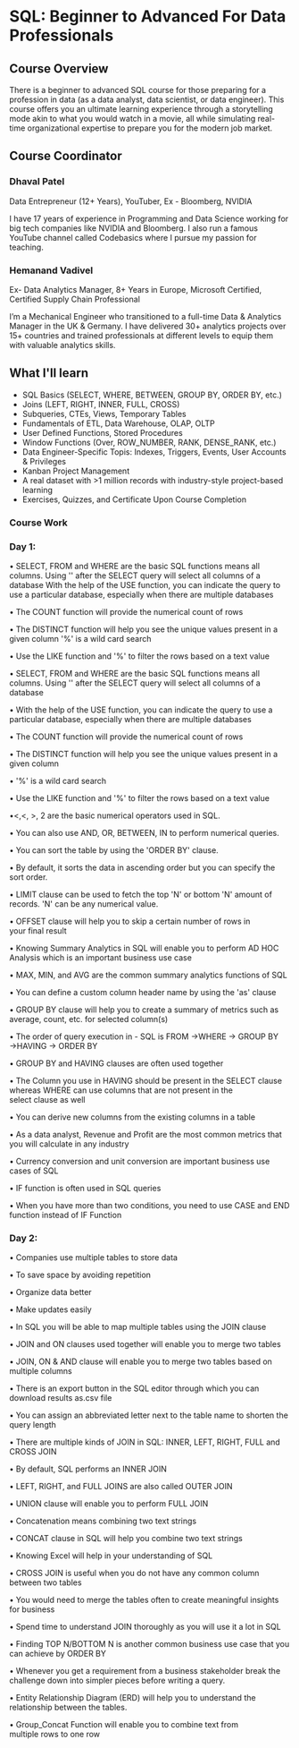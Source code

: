 
# SQL: Beginner to Advanced For Data Professionals

## Course Overview
There is a beginner to advanced SQL course for those preparing for a profession in data (as a data analyst, data scientist, or data engineer). This course offers you an ultimate learning experience through a storytelling mode akin to what you would watch in a movie, all while simulating real-time organizational expertise to prepare you for the modern job market.

## Course Coordinator 
### Dhaval Patel
Data Entrepreneur (12+ Years), YouTuber,
Ex - Bloomberg, NVIDIA

I have 17 years of experience in Programming and Data Science working for big tech companies like NVIDIA and Bloomberg. I also run a famous YouTube channel called Codebasics where I pursue my passion for teaching.

### Hemanand Vadivel
Ex- Data Analytics Manager, 8+ Years in Europe, Microsoft Certified, Certified Supply Chain Professional

I’m a Mechanical Engineer who transitioned to a full-time Data & Analytics Manager in the UK & Germany. I have delivered 30+ analytics projects over 15+ countries and trained professionals at different levels to equip them with valuable analytics skills.

## What I'll learn

- SQL Basics (SELECT, WHERE, BETWEEN, GROUP BY, ORDER BY, etc.)
- Joins (LEFT, RIGHT, INNER, FULL, CROSS)
- Subqueries, CTEs, Views, Temporary Tables
- Fundamentals of ETL, Data Warehouse, OLAP, OLTP
- User Defined Functions, Stored Procedures
- Window Functions (Over, ROW_NUMBER, RANK, DENSE_RANK, etc.)
- Data Engineer-Specific Topis: Indexes, Triggers, Events, User Accounts & Privileges
- Kanban Project Management
- A real dataset with >1 million records with industry-style project-based learning
- Exercises, Quizzes, and Certificate Upon Course Completion

### Course Work
### Day 1:
• SELECT, FROM and WHERE are the basic SQL functions means all columns. Using '' after the SELECT query will select all columns of a database With the help of the USE function, you can indicate the query to use a particular database, especially when there are multiple databases

• The COUNT function will provide the numerical count of rows

• The DISTINCT function will help you see the unique values present in a given column '%' is a wild card search

• Use the LIKE function and '%' to filter the rows based on a text value

• SELECT, FROM and WHERE are the basic SQL functions means all columns. Using '' after the SELECT query will select all columns of a database

• With the help of the USE function, you can indicate the query to use a particular database, especially when there are multiple databases

• The COUNT function will provide the numerical count of rows

• The DISTINCT function will help you see the unique values present in a given column

• '%' is a wild card search

• Use the LIKE function and '%' to filter the rows based on a text value

•<,<, >, 2 are the basic numerical operators used in SQL.

• You can also use AND, OR, BETWEEN, IN to perform numerical queries.

• You can sort the table by using the 'ORDER BY' clause.

• By default, it sorts the data in ascending order but you can specify the sort order.

• LIMIT clause can be used to fetch the top 'N' or bottom 'N' amount of records. 'N' can be any numerical value.

• OFFSET clause will help you to skip a certain number of rows in your final result

• Knowing Summary Analytics in SQL will enable you to perform AD HOC Analysis which is an important business use case

• MAX, MIN, and AVG are the common summary analytics functions of SQL

• You can define a custom column header name by using the 'as' clause

• GROUP BY clause will help you to create a summary of metrics such as average, count, etc. for selected column(s)

• The order of query execution in - SQL is FROM →WHERE → GROUP BY →HAVING → ORDER BY

• GROUP BY and HAVING clauses are often used together

• The Column you use in HAVING should be present in the SELECT clause whereas WHERE can use columns that are not present in the select clause as well

• You can derive new columns from the existing columns in a table

• As a data analyst, Revenue and Profit are the most common metrics that you will calculate in any industry

• Currency conversion and unit conversion are important business use cases of SQL

• IF function is often used in SQL queries

• When you have more than two conditions, you need to use CASE and END function instead of IF Function

### Day 2:
• Companies use multiple tables to store data

• To save space by avoiding repetition

• Organize data better

• Make updates easily

• In SQL you will be able to map multiple tables using the JOIN clause

• JOIN and ON clauses used together will enable you to merge two tables

• JOIN, ON & AND clause will enable you to merge two tables based on multiple columns

• There is an export button in the SQL editor through which you can download results as.csv file

• You can assign an abbreviated letter next to the table name to shorten the query length

• There are multiple kinds of JOIN in SQL: INNER, LEFT, RIGHT, FULL and CROSS JOIN

• By default, SQL performs an INNER JOIN

• LEFT, RIGHT, and FULL JOINS are also called OUTER JOIN

• UNION clause will enable you to perform FULL JOIN

• Concatenation means combining two text strings

• CONCAT clause in SQL will help you combine two text strings

• Knowing Excel will help in your understanding of SQL

• CROSS JOIN is useful when you do not have any common column between two tables

• You would need to merge the tables often to create meaningful insights for business

• Spend time to understand JOIN thoroughly as you will use it a lot in SQL

• Finding TOP N/BOTTOM N is another common business use case that you can achieve by ORDER BY

• Whenever you get a requirement from a business stakeholder break the challenge down into simpler pieces before writing a query.

• Entity Relationship Diagram (ERD) will help you to understand the relationship between the tables.

• Group_Concat Function will enable you to combine text from multiple rows to one row


